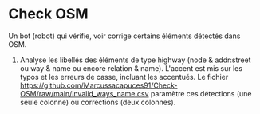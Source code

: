 # Check OSM
 
Un bot (robot) qui vérifie, voir corrige certains éléments détectés dans OSM.
1. Analyse les libellés des éléments de type highway (node & addr:street ou way & name ou encore relation & name).
  L'accent est mis sur les typos et les erreurs de casse, incluant les accentués.
  Le fichier https://github.com/Marcussacapuces91/Check-OSM/raw/main/invalid_ways_name.csv paramètre ces détections (une seule colonne) ou corrections (deux colonnes).
